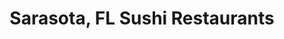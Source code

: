 ---
layout: city
title: Sarasota, FL Sushi Restaurants
permalink: /florida/sarasota/
stateAbbr: FL
stateName: Florida
cityName: Sarasota
---